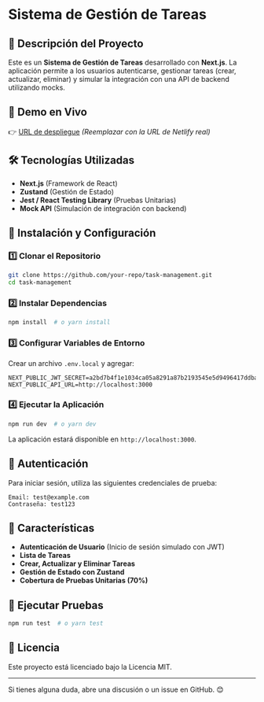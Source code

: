 # Sistema de Gestión de Tareas

## 📌 Descripción del Proyecto

Este es un **Sistema de Gestión de Tareas** desarrollado con **Next.js**. La aplicación permite a los usuarios autenticarse, gestionar tareas (crear, actualizar, eliminar) y simular la integración con una API de backend utilizando mocks.

## 🚀 Demo en Vivo

👉 [URL de despliegue](https://your-netlify-url.com) *(Reemplazar con la URL de Netlify real)*

## 🛠️ Tecnologías Utilizadas

- **Next.js** (Framework de React)
- **Zustand** (Gestión de Estado)
- **Jest / React Testing Library** (Pruebas Unitarias)
- **Mock API** (Simulación de integración con backend)

## 🔧 Instalación y Configuración

### 1️⃣ Clonar el Repositorio

```bash
git clone https://github.com/your-repo/task-management.git
cd task-management
```

### 2️⃣ Instalar Dependencias

```bash
npm install  # o yarn install
```

### 3️⃣ Configurar Variables de Entorno

Crear un archivo `.env.local` y agregar:

```
NEXT_PUBLIC_JWT_SECRET=a2bd7b4f1e1034ca05a8291a87b2193545e5d9496417ddba17531f4f12097480
NEXT_PUBLIC_API_URL=http://localhost:3000
```

### 4️⃣ Ejecutar la Aplicación

```bash
npm run dev  # o yarn dev
```

La aplicación estará disponible en `http://localhost:3000`.

## 🔐 Autenticación

Para iniciar sesión, utiliza las siguientes credenciales de prueba:

```
Email: test@example.com
Contraseña: test123
```

## 📝 Características

- **Autenticación de Usuario** (Inicio de sesión simulado con JWT)
- **Lista de Tareas**
- **Crear, Actualizar y Eliminar Tareas**
- **Gestión de Estado con Zustand**
- **Cobertura de Pruebas Unitarias (70%)**

## 🧪 Ejecutar Pruebas

```bash
npm run test  # o yarn test
```
## 📜 Licencia

Este proyecto está licenciado bajo la Licencia MIT.

---

Si tienes alguna duda, abre una discusión o un issue en GitHub. 😊

